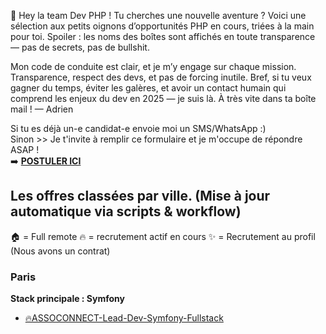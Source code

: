 🎯 Hey la team Dev PHP !
Tu cherches une nouvelle aventure ? Voici une sélection aux petits oignons d’opportunités PHP en cours, triées à la main pour toi.
Spoiler : les noms des boîtes sont affichés en toute transparence — pas de secrets, pas de bullshit.

Mon code de conduite est clair, et je m’y engage sur chaque mission. Transparence, respect des devs, et pas de forcing inutile.
 Bref, si tu veux gagner du temps, éviter les galères, et avoir un contact humain qui comprend les enjeux du dev en 2025 — je suis là.
À très vite dans ta boîte mail !
— Adrien

Si tu es déjà un-e candidat-e envoie moi un SMS/WhatsApp :)</br>
Sinon >> Je t'invite à remplir ce formulaire et je m'occupe de répondre ASAP !</br>
➡️ <b><a href="https://form.jotform.com/251094648903361" target="_blank">POSTULER ICI</a></b>

<!-- START:OFFRES_VILLE_STACK -->
## Les offres classées par ville. (Mise à jour automatique via scripts & workflow)

🏠 = Full remote
🔥 = recrutement actif en cours
✨ = Recrutement au profil (Nous avons un contrat)

### Paris
**Stack principale : Symfony**
- [🔥ASSOCONNECT-Lead-Dev-Symfony-Fullstack](🔥ASSOCONNECT-Lead-Dev-Symfony-Fullstack.md)


<!-- END:OFFRES_VILLE_STACK -->
